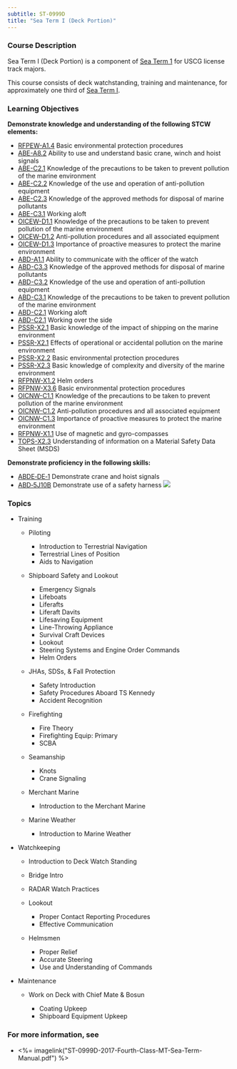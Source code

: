 ```yaml
---
subtitle: ST-0999D
title: "Sea Term I (Deck Portion)"
---
```


### Course Description

Sea Term I (Deck Portion) is a component of  [Sea Term 1](st-0999)  for USCG license track majors.

This course consists of deck watchstanding, training and maintenance, for approximately one third of [Sea Term I](ST-0999).


### Learning Objectives

**Demonstrate knowledge and understanding of the following STCW elements:**

* [RFPEW-A1.4]({{site.baseurl}}/tables/34.html#RFPEW-A1.4) Basic environmental protection procedures
* [ABE-A8.2]({{site.baseurl}}/tables/35.html#ABE-A8.2) Ability to use and understand basic crane, winch and hoist signals
* [ABE-C2.1]({{site.baseurl}}/tables/35.html#ABE-C2.1) Knowledge of the precautions to be taken to prevent pollution of the marine environment
* [ABE-C2.2]({{site.baseurl}}/tables/35.html#ABE-C2.2) Knowledge of the use and operation of anti-pollution equipment
* [ABE-C2.3]({{site.baseurl}}/tables/35.html#ABE-C2.3) Knowledge of the approved methods for disposal of marine pollutants
* [ABE-C3.1]({{site.baseurl}}/tables/35.html#ABE-C3.1) Working aloft
* [OICEW-D1.1]({{site.baseurl}}/tables/31.html#OICEW-D1.1) Knowledge of the precautions to be taken to prevent pollution of the marine environment
* [OICEW-D1.2]({{site.baseurl}}/tables/31.html#OICEW-D1.2) Anti-pollution procedures and all associated equipment
* [OICEW-D1.3]({{site.baseurl}}/tables/31.html#OICEW-D1.3) Importance of proactive measures to protect the marine environment
* [ABD-A1.1]({{site.baseurl}}/tables/25.html#ABD-A1.1) Ability to communicate with the officer of the watch 
* [ABD-C3.3]({{site.baseurl}}/tables/25.html#ABD-C3.3) Knowledge of the approved methods for disposal of marine pollutants
* [ABD-C3.2]({{site.baseurl}}/tables/25.html#ABD-C3.2) Knowledge of the use and operation of anti-pollution equipment
* [ABD-C3.1]({{site.baseurl}}/tables/25.html#ABD-C3.1) Knowledge of the precautions to be taken to prevent pollution of the marine environment
* [ABD-C2.1]({{site.baseurl}}/tables/25.html#ABD-C2.1) Working aloft
* [ABD-C2.1]({{site.baseurl}}/tables/25.html#ABD-C2.1) Working over the side
* [PSSR-X2.1]({{site.baseurl}}/tables/614.html#PSSR-X2.1) Basic knowledge of the impact of shipping on the marine environment 
* [PSSR-X2.1]({{site.baseurl}}/tables/614.html#PSSR-X2.1) Effects of operational or accidental pollution on the marine environment
* [PSSR-X2.2]({{site.baseurl}}/tables/614.html#PSSR-X2.2) Basic environmental protection procedures
* [PSSR-X2.3]({{site.baseurl}}/tables/614.html#PSSR-X2.3) Basic knowledge of complexity and diversity of the marine environment
* [RFPNW-X1.2]({{site.baseurl}}/tables/24.html#RFPNW-X1.2) Helm orders
* [RFPNW-X3.6]({{site.baseurl}}/tables/24.html#RFPNW-X3.6) Basic environmental protection procedures
* [OICNW-C1.1]({{site.baseurl}}/tables/21.html#OICNW-C1.1) Knowledge of the precautions to be taken to prevent pollution of the marine environment
* [OICNW-C1.2]({{site.baseurl}}/tables/21.html#OICNW-C1.2) Anti-pollution procedures and all associated equipment
* [OICNW-C1.3]({{site.baseurl}}/tables/21.html#OICNW-C1.3) Importance of proactive measures to protect the marine environment
* [RFPNW-X1.1]({{site.baseurl}}/tables/24.html#RFPNW-X1.1) Use of magnetic and gyro-compasses
* [TOPS-X2.3]({{site.baseurl}}/tables/5111.html#TOPS-X2.3) Understanding of information on a Material Safety Data Sheet (MSDS)

**Demonstrate proficiency in the following skills:**

* [ABDE‑DE‑1](ABDE-DE-1) Demonstrate crane and hoist signals
* [ABD‑5J10B](ABD-5J10B) Demonstrate use of a safety harness ![]({{site.baseurl}}/assets/images/new.jpg)

### Topics

* Training

	* Piloting

		* Introduction to Terrestrial Navigation
		* Terrestrial Lines of Position
		* Aids to Navigation

	* Shipboard Safety and Lookout

		* Emergency Signals
		* Lifeboats
		* Liferafts
		* Liferaft Davits
		* Lifesaving Equipment
		* Line-Throwing Appliance
		* Survival Craft Devices
		* Lookout
		* Steering Systems and Engine Order Commands
		* Helm Orders

	* JHAs, SDSs, & Fall Protection

		* Safety Introduction
		* Safety Procedures Aboard TS Kennedy
		* Accident Recognition

	* Firefighting

		* Fire Theory
		* Firefighting Equip: Primary
		* SCBA

	* Seamanship

		* Knots
		* Crane Signaling

	* Merchant Marine

		* Introduction to the Merchant Marine

	* Marine Weather

		* Introduction to Marine Weather

* Watchkeeping

	* Introduction to Deck Watch Standing
	* Bridge Intro
	* RADAR Watch Practices

	* Lookout

		* Proper Contact Reporting Procedures
		* Effective Communication

	* Helmsmen

		* Proper Relief
		* Accurate Steering
		* Use and Understanding of Commands

* Maintenance

	* Work on Deck with Chief Mate & Bosun

		* Coating Upkeep
		* Shipboard Equipment Upkeep


### For more information, see 

* <%= imagelink("ST-0999D-2017-Fourth-Class-MT-Sea-Term-Manual.pdf") %> 



